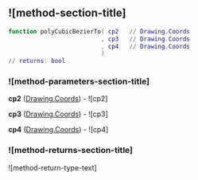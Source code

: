## ![method-section-title]


```lua
function polyCubicBezierTo( cp2   // Drawing.Coords
                          , cp3   // Drawing.Coords
                          , cp4   // Drawing.Coords
                          )
// returns: bool
```


### ![method-parameters-section-title]

**cp2** ([Drawing.Coords](../../Drawing/Coords.md)) - ![cp2]

**cp3** ([Drawing.Coords](../../Drawing/Coords.md)) - ![cp3]

**cp4** ([Drawing.Coords](../../Drawing/Coords.md)) - ![cp4]

### ![method-returns-section-title]

![method-return-type-text]

